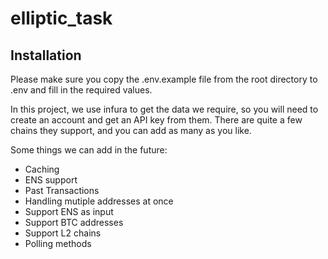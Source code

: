 # elliptic_task

## Installation

Please make sure you copy the .env.example file from the root directory to .env and fill in the required values.

In this project, we use infura to get the data we require, so you will need to create an account and get an API key from them.
There are quite a few chains they support, and you can add as many as you like.

Some things we can add in the future:

- Caching
- ENS support
- Past Transactions
- Handling mutiple addresses at once
- Support ENS as input
- Support BTC addresses
- Support L2 chains
- Polling methods

